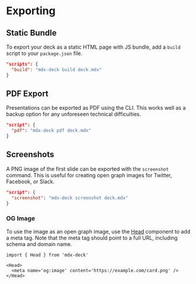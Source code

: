 
# Exporting

## Static Bundle

To export your deck as a static HTML page with JS bundle,
add a `build` script to your `package.json` file.

```json
"scripts": {
  "build": "mdx-deck build deck.mdx"
}
```

## PDF Export

Presentations can be exported as PDF using the CLI.
This works well as a backup option for any unforeseen technical difficulties.

```json
"script": {
  "pdf": "mdx-deck pdf deck.mdx"
}
```

## Screenshots

A PNG image of the first slide can be exported with the `screenshot` command.
This is useful for creating open graph images for Twitter, Facebook, or Slack.

```json
"script": {
  "screenshot": "mdx-deck screenshot deck.mdx"
}
```

### OG Image

To use the image as an open graph image, use the [Head](components.md#Head) component to add a meta tag.
Note that the meta tag should point to a full URL, including schema and domain name.

```mdx
import { Head } from 'mdx-deck'

<Head>
  <meta name='og:image' content='https://example.com/card.png' />
</Head>
```

